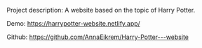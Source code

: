 Project description:
A website based on the topic of Harry Potter.


Demo: 
https://harrypotter-website.netlify.app/

Github: 
https://github.com/AnnaEikrem/Harry-Potter---website
